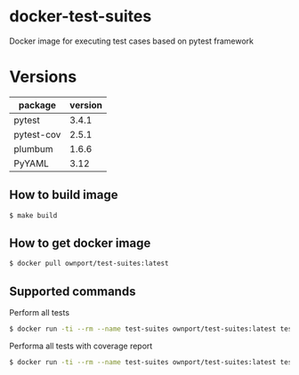 # docker-test-suites

Docker image for executing test cases based on pytest framework 

# Versions
| package 	    | version
| ------------- | ---------
| pytest 	    | 3.4.1
| pytest-cov    | 2.5.1
| plumbum   	| 1.6.6
| PyYAML    	| 3.12

## How to build image
```sh
$ make build
```

## How to get docker image
``` sh
$ docker pull ownport/test-suites:latest
```

## Supported commands

Perform all tests
```sh
$ docker run -ti --rm --name test-suites ownport/test-suites:latest test:all
```

Performa all tests with coverage report
```sh
$ docker run -ti --rm --name test-suites ownport/test-suites:latest test:all:with-coverage
```
